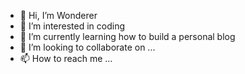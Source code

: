 - 👋 Hi, I’m Wonderer
- 👀 I’m interested in coding
- 🌱 I’m currently learning how to build a personal blog
- 💞️ I’m looking to collaborate on ...
- 📫 How to reach me ...
